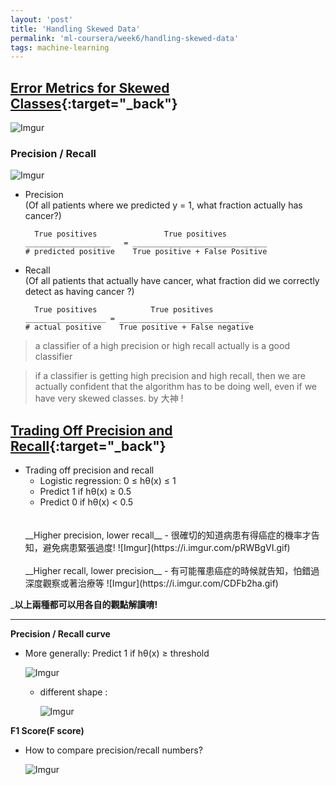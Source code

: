 ```yaml
---
layout: 'post'
title: 'Handling Skewed Data'
permalink: 'ml-coursera/week6/handling-skewed-data'
tags: machine-learning 
---
```


## [Error Metrics for Skewed Classes](https://www.coursera.org/learn/machine-learning/lecture/tKMWX/error-metrics-for-skewed-classes){:target="_back"}


![Imgur](https://i.imgur.com/tahDdm1.gif)

### Precision / Recall 
![Imgur](https://i.imgur.com/N7nDZfU.gif)
- Precision
  <br/>(Of all patients where we predicted y = 1, what fraction actually has cancer?)

   ~~~
     True positives               True positives
   ___________________   = ______________________________
   # predicted positive    True positive + False Positive
   ~~~
- Recall
  <br/>(Of all patients that actually have cancer, what fraction did we correctly detect as having cancer ?)

   ~~~
     True positives            True positives
   __________________ = _____________________________
   # actual positive    True positive + False negative
   ~~~


> a classifier of a high precision or high recall actually is a good classifier

> if a classifier is getting high precision and high recall, then we are actually confident that the algorithm has to be doing well, even if we have very skewed classes. by 大神 !

## [Trading Off Precision and Recall](https://www.coursera.org/learn/machine-learning/lecture/CuONQ/trading-off-precision-and-recall){:target="_back"}


- Trading off precision and recall
   - Logistic regression: 0 ≤ hθ(x) ≤ 1
   - Predict 1 if hθ(x) ≥ 0.5
   - Predict 0 if hθ(x) < 0.5
   <br/>
   <br/>
   __Higher precision, lower recall__
      - 很確切的知道病患有得癌症的機率才告知，避免病患緊張過度!
   ![Imgur](https://i.imgur.com/pRWBgVI.gif)
   <br/>
   <br/>
   __Higher recall, lower precision__
      - 有可能罹患癌症的時候就告知，怕錯過深度觀察或著治療等
   ![Imgur](https://i.imgur.com/CDFb2ha.gif)

___以上兩種都可以用各自的觀點解讀唷!__

---

   __Precision / Recall curve__

   - More generally: Predict 1 if hθ(x) ≥ threshold

       ![Imgur](https://i.imgur.com/oBYZ0ttm.gif)

       - different shape :

          ![Imgur](https://i.imgur.com/1yv2JbXm.gif)




   __F1 Score(F score)__
   - How to compare precision/recall numbers?

      ![Imgur](https://i.imgur.com/hJQC76ch.gif)